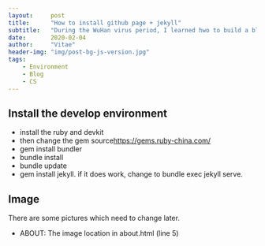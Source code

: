 ```yaml
---
layout:     post
title:      "How to install github page + jekyll"
subtitle:   "During the WuHan virus period, I learned hwo to build a blog and try to make it perfect."
date:       2020-02-04
author:     "Vitae"
header-img: "img/post-bg-js-version.jpg"
tags:
    - Environment
    - Blog
    - CS
---
```

## Install the develop environment
- install the ruby and devkit
- then change the gem source<https://gems.ruby-china.com/>
- gem install bundler
- bundle install
- bundle update
- gem install jekyll. if it does work, change to bundle exec jekyll serve.
  
## Image
There are some pictures which need to change later.
- ABOUT: The image location in about.html (line 5)

